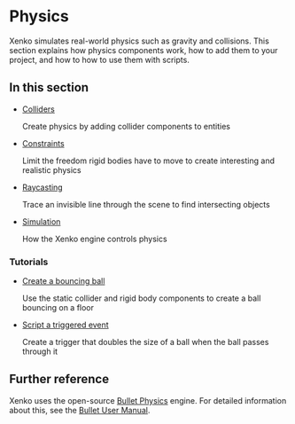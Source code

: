# Physics

Xenko simulates real-world physics such as gravity and collisions. This section explains how physics components work, how to add them to your project, and how to how to use them with scripts.

## In this section

* [Colliders](colliders.md)
    
    Create physics by adding collider components to entities

* [Constraints](constraints.md)

    Limit the freedom rigid bodies have to move to create interesting and realistic physics

* [Raycasting](raycasting.md)

    Trace an invisible line through the scene to find intersecting objects

* [Simulation](simulation.md)

    How the Xenko engine controls physics

### Tutorials

* [Create a bouncing ball](tutorials/create-a-bouncing-ball.md)

    Use the static collider and rigid body components to create a ball bouncing on a floor

* [Script a triggered event](tutorials/script-a-triggered-event.md)
    
    Create a trigger that doubles the size of a ball when the ball passes through it

## Further reference

Xenko uses the open-source [Bullet Physics](http://bulletphysics.org/wordpress/) engine. For detailed information about this, see the [Bullet User Manual](https://github.com/bulletphysics/bullet3/blob/master/docs/Bullet_User_Manual.pdf).